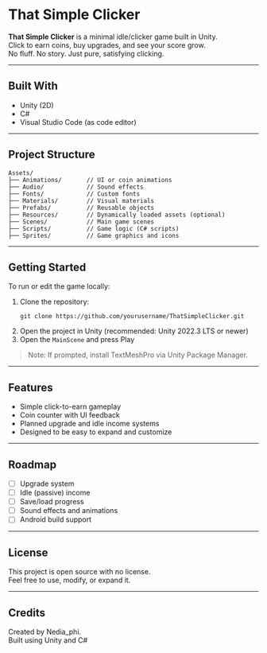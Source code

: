 # That Simple Clicker

**That Simple Clicker** is a minimal idle/clicker game built in Unity.  
Click to earn coins, buy upgrades, and see your score grow.  
No fluff. No story. Just pure, satisfying clicking.

---

## Built With

- Unity (2D)
- C#
- Visual Studio Code (as code editor)

---

## Project Structure

```
Assets/
├── Animations/       // UI or coin animations
├── Audio/            // Sound effects
├── Fonts/            // Custom fonts
├── Materials/        // Visual materials
├── Prefabs/          // Reusable objects
├── Resources/        // Dynamically loaded assets (optional)
├── Scenes/           // Main game scenes
├── Scripts/          // Game logic (C# scripts)
├── Sprites/          // Game graphics and icons
```

---

## Getting Started

To run or edit the game locally:

1. Clone the repository:
   ```
   git clone https://github.com/yourusername/ThatSimpleClicker.git
   ```
2. Open the project in Unity (recommended: Unity 2022.3 LTS or newer)
3. Open the `MainScene` and press Play

> Note: If prompted, install TextMeshPro via Unity Package Manager.

---

## Features

- Simple click-to-earn gameplay
- Coin counter with UI feedback
- Planned upgrade and idle income systems
- Designed to be easy to expand and customize

---

## Roadmap

- [ ] Upgrade system
- [ ] Idle (passive) income
- [ ] Save/load progress
- [ ] Sound effects and animations
- [ ] Android build support

---

## License

This project is open source with no license.  
Feel free to use, modify, or expand it.

---

## Credits

Created by Nedia_phi.   
Built using Unity and C#

